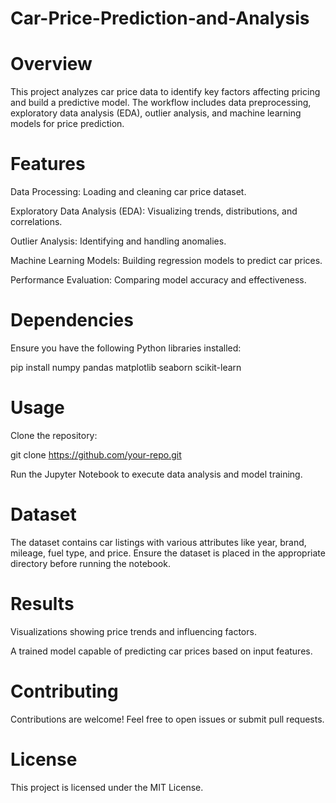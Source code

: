 # Car-Price-Prediction-and-Analysis

# Overview

This project analyzes car price data to identify key factors affecting pricing and build a predictive model. The workflow includes data preprocessing, exploratory data analysis (EDA), outlier analysis, and machine learning models for price prediction.

# Features

Data Processing: Loading and cleaning car price dataset.

Exploratory Data Analysis (EDA): Visualizing trends, distributions, and correlations.

Outlier Analysis: Identifying and handling anomalies.

Machine Learning Models: Building regression models to predict car prices.

Performance Evaluation: Comparing model accuracy and effectiveness.

# Dependencies

Ensure you have the following Python libraries installed:

pip install numpy pandas matplotlib seaborn scikit-learn

# Usage

Clone the repository:

git clone https://github.com/your-repo.git

Run the Jupyter Notebook to execute data analysis and model training.

# Dataset

The dataset contains car listings with various attributes like year, brand, mileage, fuel type, and price. Ensure the dataset is placed in the appropriate directory before running the notebook.

# Results

Visualizations showing price trends and influencing factors.

A trained model capable of predicting car prices based on input features.

# Contributing

Contributions are welcome! Feel free to open issues or submit pull requests.

# License

This project is licensed under the MIT License.

